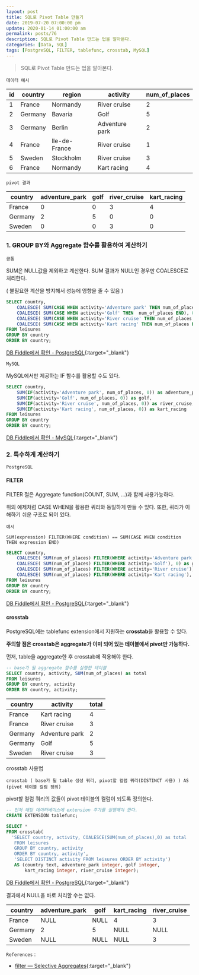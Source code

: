 ```yaml
---
layout: post
title: SQL로 Pivot Table 만들기
date: 2019-07-20 07:00:00 pm
update: 2020-01-14 01:00:00 am
permalink: posts/76
description: SQL로 Pivot Table 만드는 법을 알아본다.
categories: [Data, SQL]
tags: [PostgreSQL, FILTER, tablefunc, crosstab, MySQL]
---
```


> SQL로 Pivot Table 만드는 법을 알아본다.

`데이터 예시`

| id  | country | region        | activity       | num_of_places |
| --- | ------- | ------------- | -------------- | ------------- |
| 1   | France  | Normandy      | River cruise   | 2             |
| 2   | Germany | Bavaria       | Golf           | 5             |
| 3   | Germany | Berlin        | Adventure park | 2             |
| 4   | France  | lle-de-France | River cruise   | 1             |
| 5   | Sweden  | Stockholm     | River cruise   | 3             |
| 6   | France  | Normandy      | Kart racing    | 4             |

`pivot 결과`

| country | adventure_park | golf | river_cruise | kart_racing |
| ------- | -------------- | ---- | ------------ | ----------- |
| France  | 0              | 0    | 3            | 4           |
| Germany | 2              | 5    | 0            | 0           |
| Sweden  | 0              | 0    | 3            | 0           |


### 1. GROUP BY와 Aggregate 함수를 활용하여 계산하기

`공통`

SUM은 NULL값을 제외하고 계산한다. SUM 결과가 NULL인 경우만 COALESCE로 처리한다. 

( 불필요한 계산을 방지해서 성능에 영향을 줄 수 있음 )

``` sql
SELECT country,
    COALESCE( SUM(CASE WHEN activity='Adventure park' THEN num_of_places END), 0) as adventure_park,
    COALESCE( SUM(CASE WHEN activity='Golf' THEN  num_of_places END), 0) as golf,
    COALESCE( SUM(CASE WHEN activity='River cruise' THEN num_of_places END), 0) as river_cruise,
    COALESCE( SUM(CASE WHEN activity='Kart racing' THEN num_of_places END), 0) as kart_racing
FROM leisures
GROUP BY country
ORDER BY country;
```

[DB Fiddle에서 확인 - PostgreSQL](https://www.db-fiddle.com/f/mLFdxBDRFwvRwio1Qd5EV6/5){:target="_blank"}

`MySQL`

MySQL에서만 제공하는 IF 함수를 활용할 수도 있다.

``` sql
SELECT country,
    SUM(IF(activity='Adventure park', num_of_places, 0)) as adventure_park,
    SUM(IF(activity='Golf', num_of_places, 0)) as golf,
    SUM(IF(activity='River cruise', num_of_places, 0)) as river_cruise,
    SUM(IF(activity='Kart racing', num_of_places, 0)) as kart_racing
FROM leisures
GROUP BY country
ORDER BY country;
```

[DB Fiddle에서 확인 - MySQL](https://www.db-fiddle.com/f/cjrojmUkDhGyTiAa5wknpx/0){:target="_blank"}

### 2. 특수하게 계산하기

`PostgreSQL`

#### FILTER

FILTER 절은 Aggregate function(COUNT, SUM, ...)과 함께 사용가능하다.

위의 예제처럼 CASE WHEN을 활용한 쿼리와 동일하게 만들 수 있다. 또한, 쿼리가 이해하기 쉬운 구조로 되어 있다.

    예시

```
SUM(expression) FILTER(WHERE condition) == SUM(CASE WHEN condition THEN expression END)
```

``` sql
SELECT country,
    COALESCE( SUM(num_of_places) FILTER(WHERE activity='Adventure park'), 0) as adventure_park,
    COALESCE( SUM(num_of_places) FILTER(WHERE activity='Golf'), 0) as golf,
    COALESCE( SUM(num_of_places) FILTER(WHERE activity='River cruise'), 0) as river_cruise,
    COALESCE( SUM(num_of_places) FILTER(WHERE activity='Kart racing'), 0) as kart_racing
FROM leisures
GROUP BY country
ORDER BY country;
```

[DB Fiddle에서 확인 - PostgreSQL](https://www.db-fiddle.com/f/6ZeEx9ZxH7BBDTe1XAiyno/0){:target="_blank"}

#### crosstab

PostgreSQL에는 tablefunc extension에서 지원하는 **crosstab**을 활용할 수 있다.

**주의할 점은 crosstab은 aggregate가 이미 되어 있는 테이블에서 pivot만 가능하다.**

먼저, table을 aggregate한 후 crosstab에 적용해야 한다.

``` sql
-- base가 될 aggregate 함수를 실행한 테이블
SELECT country, activity, SUM(num_of_places) as total 
FROM leisures 
GROUP BY country, activity 
ORDER BY country, activity;
```

| country | activity       | total |
| ------- | -------------- | ----- |
| France  | Kart racing    | 4     |
| France  | River cruise   | 3     |
| Germany | Adventure park | 2     |
| Germany | Golf           | 5     |
| Sweden  | River cruise   | 3     |

crosstab 사용법

    crosstab ( base가 될 table 생성 쿼리, pivot할 컬럼 쿼리(DISTINCT 사용) ) AS (pivot 테이블 컬럼 정의)

pivot할 컬럼 쿼리의 값들이 pivot 테이블의 컬럼이 되도록 정의한다.

``` sql
-- 먼저 해당 데이터베이스에 extension 추가를 실행해야 한다. 
CREATE EXTENSION tablefunc;

SELECT *
FROM crosstab(
  'SELECT country, activity, COALESCE(SUM(num_of_places),0) as total
   FROM leisures 
   GROUP BY country, activity 
   ORDER BY country, activity',
   'SELECT DISTINCT activity FROM leisures ORDER BY activity') 
   AS (country text, adventure_park integer, golf integer, 
       kart_racing integer, river_cruise integer);
```

[DB Fiddle에서 확인 - PostgreSQL](https://www.db-fiddle.com/f/fVhTDCUopMrPdaFdPb8kyQ/1){:target="_blank"}

결과에서 NULL을 바로 처리할 수는 없다.

| country | adventure_park | golf | kart_racing | river_cruise |
| ------- | -------------- | ---- | ----------- | ------------ |
| France  | NULL               |  NULL    | 4           | 3            |
| Germany | 2              | 5    |       NULL      |   NULL           |
| Sweden  | NULL               |  NULL    |     NULL        | 3            |


`References` : 

* [filter — Selective Aggregates](https://modern-sql.com/feature/filter){:target="_blank"}
